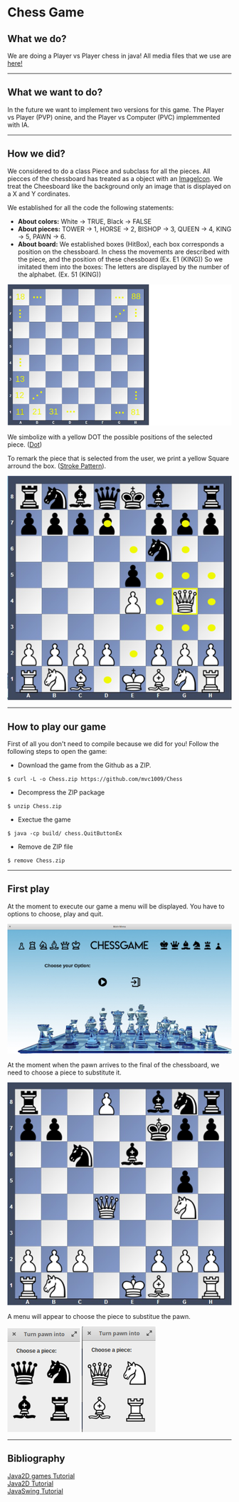 # Chess Game

## What we do?
We are doing a Player vs Player chess in java!
All media files that we use are [here!][medialink]

***

## What we want to do?
In the future we want to implement two versions for this game. The Player vs Player (PVP) onine, and the Player vs Computer (PVC) implemmented with IA.

***

## How we did?
We considered to do a class Piece and subclass for all the pieces. All piecces of the chessboard has treated as a object with an [ImageIcon][ImageIcon]. We treat the Cheesboard like the background only an image that is displayed on a X and Y cordinates.

We established for all the code the following statements:
- **About colors:** White -> TRUE, Black -> FALSE
- **About pieces:** TOWER -> 1, HORSE -> 2, BISHOP -> 3, QUEEN -> 4, KING -> 5, PAWN -> 6.
- **About board:** We established boxes (HitBox), each box corresponds a position on the chessboard.
In chess the movements are described with the piece, and the position of these chessboard (Ex. E1 (KING))
So we imitated them into the boxes: The letters are displayed by the number of the alphabet. (Ex. 51 (KING))

![hitbox](/readme_media/hitbox_example.png)

We simbolize with a yellow DOT the possible positions of the selected piece. ([Dot][dot])

To remark the piece that is selected from the user, we print a yellow Square arround the box. ([Stroke Pattern][pattern]).


![dot_exemple](/readme_media/yellowDot_example.png "Possible Positions Example")

***

## How to play our game

First of all you don't need to compile because we did for you!
Follow the following steps to open the game:

- Download the game from the Github as a ZIP.
~~~
$ curl -L -o Chess.zip https://github.com/mvc1009/Chess
~~~
- Decompress the ZIP package
~~~
$ unzip Chess.zip
~~~
- Exectue the game
~~~
$ java -cp build/ chess.QuitButtonEx
~~~
- Remove de ZIP file
~~~
$ remove Chess.zip
~~~
***
## First play
At the moment to execute our game a menu will be displayed. You have to options to choose, play and quit.

![menu](/readme_media/menu_example.png "menu")

At the moment when the pawn arrives to the final of the chessboard, we need to choose a piece to substitute it.

![final_pawn](/readme_media/pawnFInal_Example.png "Pawn at the Final")

A menu will appear to choose the piece to substitue the pawn.

![black_menu](/readme_media/blackChoose_example.png "Black Choose menu")                    ![white_menu](/readme_media/whiteChoose_example.png "White Choose menu")

***

## Bibliography
[Java2D games Tutorial][Java2Dgames]  
[Java2D Tutorial][Java2D]  
[JavaSwing Tutorial][JavaSwing]  


[ImageIcon]: https://docs.oracle.com/javase/7/docs/api/javax/swing/ImageIcon.html
[medialink]: https://github.com/mvc1009/Chess/tree/master/multimedia
[Java2D]: http://zetcode.com/gfx/java2d/
[Java2Dgames]: http://zetcode.com/tutorials/javagamestutorial/
[JavaSwing]:http://zetcode.com/tutorials/javaswingtutorial/
[dot]: https://github.com/mvc1009/Chess/blob/master/chess/Dot.java
[pattern]: https://github.com/mvc1009/Chess/blob/master/chess/StrokePattern.java
